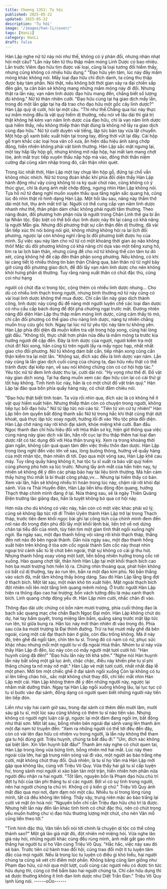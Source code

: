 ```yaml
---
title: Chương 1351: Tụ hội
published: 2025-05-22
updated: 2025-05-22
description: 'Tụ hội'
image: '/images/han-li/cover/'
tags: [HanLi]
category: HanLi
draft: false
---
```


Hàn Lập nghe nữ tử này nói như thế, không có ý phản đối, nhưng
nhàn nhạt hỏi một câu?
"Lần này tiên tử thu thập mầm móng Linh Dược có bao nhiêu. Lần
trước Viêm đạo hữu tìm được vài loại, cũng là loại tương đối hiếm
thấy, nhưng cũng không có nhiều hữu dụng."
"Đạo hữu yên tâm, lúc này đây mầm móng khác không nói. Mấy
loại đạo hữu chỉ đích danh, ta cũng thu thập được bảy tám phần.
Nói thật, nếu không bởi thời gian xảy ra đại chiến sắp đến gần, ta
căn bản sẽ không mang những mầm móng này đi đổi. Nhưng thật
ra lần này, vạn năm linh dược đạo hữu mang đến, chẳng biết số
lượng đủ không." Nữ tử thản nhiên cười.
"Đạo hữu cùng tại hạ giao dịch mấy lần, trong đó một lần gặp tại
hạ đã trao cho đạo hữu một gốc cây linh dược?" Hàn Lập quỷ dị
cười, hỏi lại một câu.
"Thì như thế.Chẳng qua lúc này thực sự mầm móng đều là vật
quý hiếm dị thường, nếu nói về lâu dài thì giá trị thật không hề
kém vạn năm linh dược của đạo hữu, chỉ là vạn năm linh dược
quá hiếm thấy, nếu không thiếp thân thật đúng là không nỡ lấy ra
giao dịch cùng đạo hữu." Nữ tử cười duyên vài tiếng, lập tức bàn
tay vừa lật chuyển. Một hộp gỗ xanh biếc xuất hiện tại trong tay,
đồng thời vứt lại đây.
Cái hộp gỗ trạm khắc các loại hoa văn cổ xưa, ẩn hiện dấu hiệu
ánh sáng chớp động, hiển nhiên không phải vật bình thường.
Hàn Lập sắc mặt ngưng lại, một tay hấp lấy hộp gỗ, nhưng không
mở nắp hộp, hai mắt lam mang chợt lóe, ánh mắt trực tiếp xuyên
thấu nắp hộp mà vào, đồng thời thần niệm cường đại cũng xâm
nhập trong đó, cẩn thận nhìn quét.

Trong lúc nhất thời, Hàn Lập một tay chụp lên hộp gỗ, đứng tại
chỗ vẫn không nhúc nhích.
Nữ tử trong đoàn khắc khí phía đối diện thấy Hàn Lập hành động
như vậy cũng không tỏ ra kỳ quái chút nào, cũng không có ý thúc
giục, chỉ là dụng ánh mắt chớp động, ngưng nhìn Hàn Lập không
nói. Tựa hồ nữ tử đang nghĩ muốn xuyên thấu qua tầng ngân sắc
quang hà, cũng lúc đó nhìn thật rõ hình dạng Hàn Lập.
Một hồi lâu sau, nàng này thầm thở dài một hơi, thu ánh mắt trở
lại.
Người có thể cung cấp vạn năm linh dược nhanh như thế, thân
phận dám chắc không phải người tầm thường.
Theo nàng đoán, đối phương hơn phân nửa là người trong Chân
Linh thế gia bí ẩn tại Nhân tộc. Đặc biệt có thể bồi dục linh dược
này thì lại càng có khả năng là người Mẫn gia.
Nhưng đối phương thật sự cẩn thận đến dị thường, đã vài lần tiếp
xúc thì nói bóng nói gió, không những không hỏi ra lai lịch đối
phương, ngược lại còn không nghĩ rằng bị đối phương biết được
họ của mình.
Sự việc sau này làm cho nữ tử có một khoảng thời gian ảo não
không thôi!
Mặc dù đối phương không có khả năng chỉ dựa vào một tiếng
xưng hô, tìm ra lai lịch bản thân, nhưng cũng để cho nữ tử không
thể còn tâm tư dò xét, cũng không hề đề cập đến thân phận song
phương.
Nếu không, có khi lại càng tiết lộ nhiều thông tin bản thân
Chẳng qua, bản thân nữ tử nghĩ bây giờ cùng đối phương giao
dịch, để đổi lấy vạn năm linh dược cho nên không khỏi hưng phấn
dị thường.
Tuy rằng nàng xuất thân có chút đặc thù, cũng coi như hạng

người có chút địa vị trong tộc, cộng thêm có nhiều linh dược
nhưng…
Cho dù có nhiều linh thạch trong người, nhưng bình thường nữ tử
này cũng có vài loại linh dược không thể mua được.
Chỉ cần lần này giao dịch thành công, linh dược này cũng đủ để
nàng mời người luyện chế các loại đan dược có nhu cầu cấp
bách dùng để đột phá chướng ngại trước mắt.
Đương nhiên nàng đối diện Hàn Lập thu thập mầm móng linh
dược, cũng cảm thấy tò mò, chỉ cần đối phương có thể giao cho
nàng linh dược, nàng tự nhiên chẳng muốn truy cứu gốc tích.
Ngay tại lúc nữ tử yêu tộc này tâm tư không yên. Hàn Lập phía
đối diện đã muốn kiểm tra vật trong hộp xong, cũng hài lòng gật
đầu.
"Không tồi, thực chất hơn phân nửa đều là mầm móng ta trước kia
hướng ngươi đề cập đến. Đây là linh dược của ngươi, ngươi kiểm
tra một chút đi!
Nói xong, hắn cũng từ trên người lấy ra mấy ngọc hạp, nhất nhất
giao cho đối phương.
Nữ tử không dám bất cẩn, tiếp nhận xong cũng cẩn thận kiểm tra
lại một lần.
"Không sai, đích xác đều là linh dược vạn năm. Lần này cũng là
lần giao dịch cuối cùng của chúng ta, đạo hữu nếu thật có thể
tránh được đại kiếp nạn, về sau nói không chừng còn có cơ hội
hợp tác."
Yêu tộc nữ tử đem linh dược thu lại, cười dài nói.
"Hy vọng như thế đi. Đồ vật này giao dịch xong. Tại hạ đang
muốn xem các đạo hữu còn lại có cái thứ gì tốt hay không. Tình
hình lúc này, hẳn là có một chút đồ vật trân quý." Hàn Lập lại đảo
qua bốn phía quầy hàng này, có chút đăm chiêu nói.

"Đạo hữu thật biết tính toán. Ta vừa rồi nhìn qua, đích xác là có
không hề ít vật quý hiếm xuất hiện. Nhưng thiếp thân còn có
chuyện trong người, không tiếp tục bồi đạo hữu." Nữ tử lập tức
nói cáo từ.
"Tiên tử xin cứ tự nhiên!" Hàn Lập liền ôm quyền bất động thanh
sắc
Nữ tử trong hắc khí thật cũng thật dứt khoát, quả thực lập tức
xoay người, hướng lối đi vào Yêu tộc phía đối diện.
Hàn Lập chờ nàng này rời khỏi đại sảnh, khóe miệng khẽ cười.
Ban đầu Ngọc thanh đan chỉ hữu hiệu đối với Hóa thần sơ kỳ,
hiện giờ thông qua việc cùng nàng này giao dịch vài lần, hắn rốt
cục lại thu thập thêm hai loại đan dược rất có tác dụng đối với
Hóa thần trung kỳ. Xem ra trong khoảng thời gian ngắn, không
cần quá quan tâm đến việc thiếu thốn đan dược.
Hàn Lập trong lòng nghĩ đến việc lớn về sau, lòng buông thõng,
hướng về quầy hàng của một nhân tộc, thản nhiên đi tới.
Dạo qua một vòng sau, Hàn Lập khẽ cau mày.
Tuy rằng quầy hàng không ít, hai tộc tu sĩ xuất ra bảo vật quý
hiếm cũng phong phú hơn xa lúc trước.
Nhưng lấy ánh mắt của hắn hiện nay, tự nhiên sẽ không để ý đến
các pháp bảo hay tài liệu bình thường. Mà hắn cảm thấy hứng thú
nhất là bí thuật công pháp,vv…. Nhưng lại hiếm thấy có bán.
Xem vài lần, hắn sẽ không nhiều trì hoãn trong lúc này, chậm rãi
rời khỏi đại sảnh.
Vừa ra Thái Huyền điện, Hàn Lập liền khu động độn quang,
hướng Thạch tháp chính mình đang ở lại.
Nửa tháng sau, sẽ là ngày Thiên Quảng Điện trưởng lão giảng
đạo, hắn là tuyệt không bỏ qua cơ hội này.

Hơn nữa cho dù không có việc này, hắn còn có một việc khác
phải xử lý, cũng sẽ không lập tức rời đi Thiên Uyên thành
Hàn Lập trở lại trong Thạch tháp, trước tiên đem khối ngọc bài ghi
lại công tích của chính mình đem đến nơi nào đó trong điện phủ
đổi lấy một khối lệnh bài, liền trở về nơi dừng chân tại tiểu đổi của
mình, tùy tiện tìm một gian tĩnh thất ngồi xuống nghỉ ngơi.
Ba ngày sau, một đạo thanh hồng vội vàng rời khỏi thạch tháp,
thẳng đến nơi nào đó bên ngoài thành.
Gần nửa ngày sau, một đạo thanh hồng xuất hiện trên không ở
tòa sơn cốc ngoài thành
Sơn cốc này thoạt nhìn ngoại trừ cảnh sắc tú lệ chút bên ngoài,
thật sự không có cái gì thu hút.
Nhưng thanh hồng xoay vòng một lượt, liền bỗng nhiên hướng
trong cốc rơi xuống.
Hào quang chợt tắt, thân hình Hàn Lập tại một khối thạch bích
cao hơn ba mươi trượng hơn hiển lộ ra.
Chừng nhìn thoáng qua, phát hiện không có bất cứ dị thường, tay
áo run lên, bắn ra một đạo kim phù.
Nó bắn thẳng vào vách đá, mất tăm không thấy bóng dáng.
Sau đó Hàn Lập lẳng lặng đợi ở thạch bích.
Một lát sau, một màn khó tin xuất hiện.
Mặt ngoài thạch bích đột nhiên nổi lên một tầng linh quang mênh
mông.
Ở trước người Hàn Lập hiện ra thông đạo cao hai trượng; bốn
vách tường đều là màu xanh thạch bích. Linh quang chớp động
yếu ớt.
Hàn Lập mỉm cười, nhấc chân đi vào.

Thông đạo dài ước chừng có bốn năm mươi trượng, phía cuối
thông đạo là bạch sắc quang mạc che chắn Bạch Ngọc Đại môn.
Hàn Lập không chút do dự, hai tay bấm quyết, trong miệng lẩm
bẩm, quầng sáng trước mặt lập tức run lên, từ giữa bung ra.
Hắn lúc này mới thản nhiên đi vào trong đó.
Phía sau cửa ba mươi trượng là Đại thính đường. Trừ ra hai mươi
mấy ghế đá bên ngoài, cùng một cái đại thạch bàn ở giữa, còn
đâu trống không.
Mà ở này đó, trên ghế đá ngồi tám, chín tên tu sĩ. Trong đó có
nam có nữ, phục sức khác nhau nhưng mỗi một người tu vi đã
ngoài Hoá thần.
Nhóm tu sĩ này vừa thấy Hàn Lập đi đến, lúc này còn có mấy
người mặt tươi cười hô:
"Hàn huynh cũng đã đến!"
"Đạo hữu lần này tới khá sớm."
"Nghe nói Hàn huynh lần này bắt sống một gã lục ảnh, chậc chậc,
điều này khiến phe tu sĩ phi thăng chúng ta nở mày nở mặt."
Hàn Lập vẻ mặt tươi cười, nhất nhất đáp lễ một phen. Mới tìm một
chiếc ghế ở đại sảnh ngồi xuống
Còn lại không có tu sĩ lên tiếng chào hỏi,, sắc mặt không chút thay
đổi, chỉ liếc mắt nhìn Hàn Lập một cái.
Hàn Lập không thèm để ý đến những người này, ngược lại nhắm
mắt dưỡng thần.
Ngay tại Hàn Lập ngồi xuống không lâu, lại lục tục có tu sĩ bước
vào đại sảnh, đồng dạng có người quen biết những người này tiến
lên tiếp đón.

Liền như vậy hai canh giờ sau, trong đại sảnh có thêm đến mười
lăm, mười sáu gã tu sĩ, một lúc sau cũng không có thêm tu sĩ nào
tiến vào. Nhưng không có người nghị luận cái gì, ngược lại một
đám đang ngồi im, bất động như thái sơn.
Một lát sau, bỗng nhiên bên ngoài đại sảnh vang lên thanh âm
một đại nam tử truyền đến:
"Xem ra những người có thể tới đều đến đây, còn có vài tên đạo
hữu có nhiệm vụ trong người, là lần này không thể tham gia tu hội
đúng giờ. Triệu huynh, chúng ta bắt đầu đi."
"Ưm, đích xác không sai biệt lắm. Xin Văn huynh bắt đầu!"
Thanh âm này nghe có chút quen tai, Hàn Lập trong lòng vừa
bừng tỉnh, bỗng nhiên mở hai mắt.
Lúc này theo ngoài cửa lớn, hai gã trung niên sóng vai đi vào, một
người áo bào trắng nhẹ cười, mặt không chút thay đổi.
Quả nhiên, là tu sĩ họ Văn mà Hàn Lập mới gặp qua không lâu,
cùng với Triệu Vô Quy.
Vừa thấy hai gã tu sĩ cấp luyện hư, trong sảnh mọi người xì xào
bàn tán một trận, hiển nhiên hơn phân nửa người đều nhận ra hai
người.
"Tốt lắm, nguyên bổn là Phạm đạo hữu.chủ trì đợt tụ hội của tân
phi thăng tu sĩ các ngươi. Bởi vì có sự tình trong người, nên hai
người chúng ta chủ trì. Không có ý kiến gì chứ." Triệu Vô Quy ánh
mắt đảo qua mọi nơi, đạm đạm nói một câu.
Nhiều tu sĩ trong lòng rùng mình, tất cả đều không lên tiếng.
Thấy vậy, trung niên mặc áo bào trắng lại cười vẻ mặt ôn hoà nói:
"Nguyên bổn chỉ cần Triệu đạo hữu chủ trì là được. Nhưng hết
lần này đến lần khác tình hình có chút đặc thù, nên có chút trọng
yếu muốn hướng chư vị đạo hữu thương lượng một chút, cho
nên Văn mỗ cũng liền theo tới."

"Tình hình đặc thù, Văn tiền bối nói tới chính là chuyện dị tộc có
thể công thành sao?" Một gã lão giả mặt đỏ, đột nhiên mở miệng
hỏi.
Vừa nghe lão giả này hỏi, những người khác cùng đều rùng mình,
ánh mắt gắt gao nhìn thẳng hai người tu sĩ họ Văn cùng Triệu Vô
Quy.
"Hắc hắc, việc này sau đó sẽ bàn. Trước tiên cử hành trao đổi
hội, cũng trao đổi một ít tu luyện tâm đắc của mọi người. Nếu là
trong lúc tu luyện có điều gì khó hiểu, hai người chúng ta cũng sẽ
xét chỉ điểm một phần. Không bằng cũng làm giống như Phạm
đạo hữu, cứ nói qua một lượt, cuối cùng các ngươi nếu có được
tin tức hữu dụng thì, cũng có thể bẩm báo hai người chúng ta. Chỉ
cần hữu dụng thì sẽ được thưởng không ít linh đan linh dược như
Diệt Trần Đan." Triệu Vô Quy lạnh lùng nói.
------oOo------
